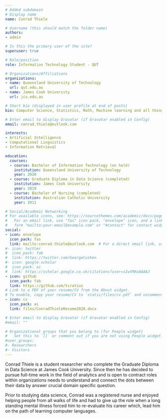 ```yaml
---
# Added subdomain
# Display name
name: Conrad Thiele

# Username (this should match the folder name)
authors:
- admin

# Is this the primary user of the site?
superuser: true

# Role/position
role: Information Technology Student - QUT

# Organizations/Affiliations
organizations:
- name: Queensland University of Technology
  url: qut.edu.au
- name: James Cook University
  url: jcu.edu.au

# Short bio (displayed in user profile at end of posts)
bio: Computer Science, Statistics, Math, Machine learning and all things data.

# Enter email to display Gravatar (if Gravatar enabled in Config)
email: conrad.thiele@outlook.com

interests:
- Artificial Intelligence
- Computational Linguistics
- Information Retrieval

education:
  courses:
  - course: Bachelor of Information Technology (on hold)
    institution: Queensland University of Technology
    year: 2020
  - course: Graduate Diploma in Data Science (completed)
    institution: James Cook University
    year: 2019
  - course: Bachelor of Nursing (completed)
    institution: Australian Catholic University
    year: 2011

# Social/Academic Networking
# For available icons, see: https://sourcethemes.com/academic/docs/page-builder/#icons
#   For an email link, use "fas" icon pack, "envelope" icon, and a link in the
#   form "mailto:your-email@example.com" or "#contact" for contact widget.
social:
- icon: envelope
  icon_pack: fas
  link: mailto:conrad.thiele@outlook.com  # For a direct email link, use "mailto:test@example.org".
#- icon: twitter
#  icon_pack: fab
#  link: https://twitter.com/GeorgeCushen
#- icon: google-scholar
#  icon_pack: ai
#  link: https://scholar.google.co.uk/citations?user=sIwtMXoAAAAJ
- icon: github
  icon_pack: fab
  link: https://github.com/tcratius
# Link to a PDF of your resume/CV from the About widget.
# To enable, copy your resume/CV to `static/files/cv.pdf` and uncomment the lines below.
- icon: cv
  icon_pack: ai
  link: files/ConradThieleResume2020.docx

# Enter email to display Gravatar (if Gravatar enabled in Config)
#email: ""

# Organizational groups that you belong to (for People widget)
#   Set this to `[]` or comment out if you are not using People widget.
#user_groups:
#- Researchers
#- Visitors
---
```


Conrad Thiele is a student researcher who complete the Graduate Diploma in Data Science at James Cook University. Since then he has decided to pursue full-time work in the field of analytics and is open to contract roles within organizations needs to understand and connect the dots between their data by answer crucial domain specific question.

Prior to studying data science, Conrad was a registered nurse and enjoyed helping people from all walks of life and had to give up the role when a long standing mental illness forced him to re-evaluate his career which, lead him on the path of learning computer languages.
